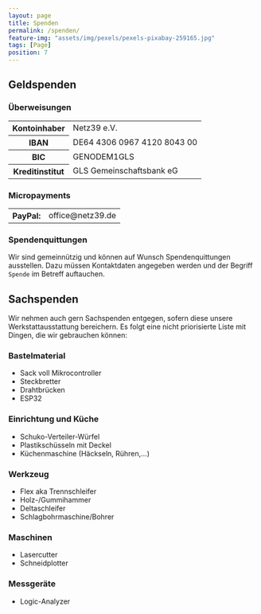 ```yaml
---
layout: page
title: Spenden
permalink: /spenden/
feature-img: "assets/img/pexels/pexels-pixabay-259165.jpg"
tags: [Page]
position: 7
---
```


## Geldspenden

### Überweisungen

<table class="bankdata">
  <tr>
    <th>Kontoinhaber</th>
    <td>Netz39 e.V.</td>
  </tr>
  <tr>
    <th>IBAN</th>
    <td>DE64 4306 0967 4120 8043 00</td>
  </tr>
  <tr>
    <th>BIC</th>
    <td>GENODEM1GLS</td>
  </tr>
  <tr>
    <th>Kreditinstitut</th>
    <td>GLS Gemeinschaftsbank eG</td>
  </tr>
</table>

### Micropayments
<table class="bankdata">
  <tr>
    <th>PayPal:</th>
    <td>office@netz39.de</td>
  </tr>
</table>

### Spendenquittungen

Wir sind gemeinnützig und können auf Wunsch Spendenquittungen ausstellen.
Dazu müssen Kontaktdaten angegeben werden und der Begriff `Spende` im Betreff auftauchen.


## Sachspenden

Wir nehmen auch gern Sachspenden entgegen, sofern diese unsere Werkstattausstattung bereichern. Es folgt eine nicht priorisierte Liste mit Dingen, die wir gebrauchen können:

### Bastelmaterial

- Sack voll Mikrocontroller
- Steckbretter
- Drahtbrücken
- ESP32

### Einrichtung und Küche

- Schuko-Verteiler-Würfel
- Plastikschüsseln mit Deckel
- Küchenmaschine (Häckseln, Rühren,…)

### Werkzeug

- Flex aka Trennschleifer
- Holz-/Gummihammer
- Deltaschleifer
- Schlagbohrmaschine/Bohrer

### Maschinen

- Lasercutter
- Schneidplotter

### Messgeräte

- Logic-Analyzer
